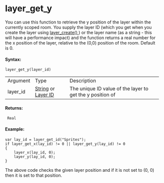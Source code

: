 # layer_get_y

You can use this function to retrieve the y position of the layer within
the currently scoped room. You supply the layer ID (which you get when
you create the layer using [ layer_create() ](layer_create) ) or the
layer name (as a string - this will have a performance impact) and the
function returns a real number for the x position of the layer, relative
to the (0,0) position of the room. Default is 0.

#### Syntax:

``` gml
layer_get_y(layer_id)
```

|          |                                                                                                                                                                                                                  |                                                           |
|----------|------------------------------------------------------------------------------------------------------------------------------------------------------------------------------------------------------------------|-----------------------------------------------------------|
| Argument | Type                                                                                                                                                                                                             | Description                                               |
| layer_id |  [String](../../../../../../GameMaker_Language/GML_Overview/Data_Types) or [Layer ID](../../../../../../GameMaker_Language/GML_Reference/Asset_Management/Rooms/General_Layer_Functions/layer_get_id)    | The unique ID value of the layer to get the y position of |

#### Returns:

``` gml
 Real
```

#### Example:

``` gml
var lay_id = layer_get_id("Sprites");
if layer_get_x(lay_id) != 0 || layer_get_y(lay_id) != 0
{
    layer_x(lay_id, 0);
    layer_y(lay_id, 0);
}
```

The above code checks the given layer position and if it is not set to
(0, 0) then it is set to that position.
